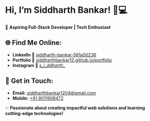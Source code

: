 # Hi, I’m Siddharth Bankar! 🚀💻

🚀 **Aspiring Full-Stack Developer | Tech Enthusiast**

## 🌐 Find Me Online:
- **LinkedIn  🔗** [ siddharth-bankar-561a50236](https://linkedin.com/in/siddharth-bankar-561a50236)
- **Portfolio 🔗** [ siddharthbankar12.github.io/portfolio](https://siddharthbankar12.github.io/portfolio/)
- **Instagram 🔗** [ _s_i_ddharth__](https://www.instagram.com/_s_i_ddharth__/)


## 📧 Get in Touch:
- **Email:** [siddharthbankar1204@gmail.com](mailto:siddharthbankar1204@gmail.com)
- **Mobile:** [+91 9011908472](tel:+919011908472)

✨ **Passionate about creating impactful web solutions and learning cutting-edge technologies!**
